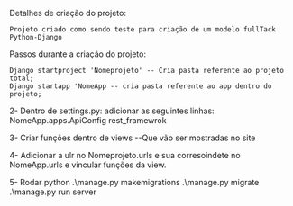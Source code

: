 Detalhes de criação do projeto:

	Projeto criado como sendo teste para criação de um modelo fullTack Python-Django
	
Passos durante a criação do projeto:

	Django startproject 'Nomeprojeto' -- Cria pasta referente ao projeto total;
	Django startapp 'NomeApp -- cria pasta referente ao app dentro do projeto;

2- Dentro de settings.py:
	adicionar as seguintes linhas: NomeApp.apps.ApiConfig
								   rest_framewrok

3- Criar funções dentro de views --Que vão ser mostradas no site

4- Adicionar a ulr no Nomeprojeto.urls e sua corresoindete no NomeApp.urls e vincular funções da view.

5- Rodar python .\manage.py makemigrations
				.\manage.py migrate
				.\manage.py run server